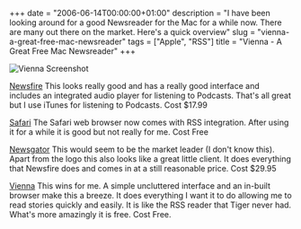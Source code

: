+++
date = "2006-06-14T00:00:00+01:00"
description = "I have been looking around for a good Newsreader for the Mac for a while now. There are many out there on the market. Here's a quick overview"
slug = "vienna-a-great-free-mac-newsreader"
tags = ["Apple", "RSS"]
title = "Vienna - A Great Free Mac Newsreader"
+++

![Vienna Screenshot][1]

[Newsfire][2] This looks really good and has a really good interface and
includes an integrated audio player for listening to Podcasts. That's all great
but I use iTunes for listening to Podcasts. Cost $17.99

[Safari][3] The Safari web browser now comes with RSS integration. After using
it for a while it is good but not really for me. Cost Free

[Newsgator][4] This would seem to be the market leader (I don't know this).
Apart from the logo this also looks like a great little client. It does
everything that Newsfire does and comes in at a still reasonable price. Cost
$29.95

[Vienna][5] This wins for me. A simple uncluttered interface and an in-built
browser make this a breeze. It does everything I want it to do allowing me to
read stories quickly and easily. It is like the RSS reader that Tiger never had.
What's more amazingly it is free. Cost Free.

[1]: /images/articles/vienna.jpg
[2]: http://www.newsfirerss.com/
[3]: http://www.apple.com/macosx/features/safari/
[4]: http://www.newsgator.com/Home.aspx
[5]: http://vienna-rss.sourceforge.net/vienna2.html
